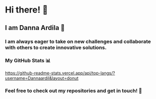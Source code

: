 # Hi there! 👋

## I am Danna Ardila 🌟

### I am always eager to take on new challenges and collaborate with others to create innovative solutions.

### My GitHub Stats 📊

https://github-readme-stats.vercel.app/api/top-langs/?username=Dannaardil&layout=donut

### Feel free to check out my repositories and get in touch! 📍
